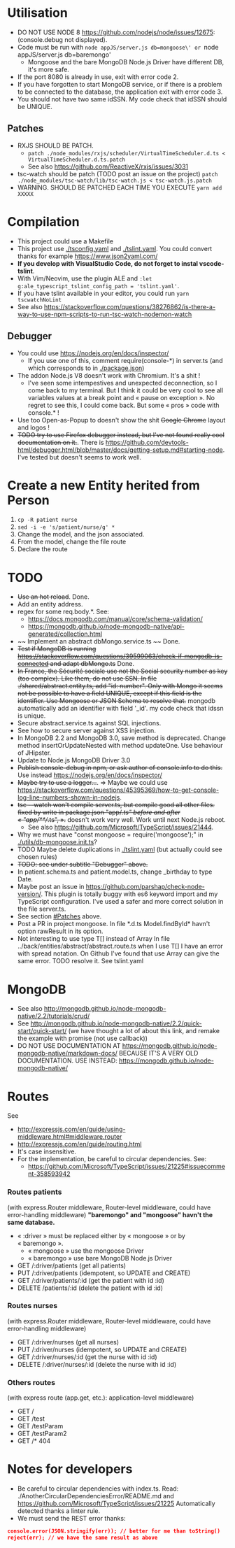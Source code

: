 # Utilisation
* DO NOT USE NODE 8 https://github.com/nodejs/node/issues/12675:
    (console.debug not displayed).
* Code must be run with `node appJS/server.js db=mongoose\' or
    `node appJS/server.js db=baremongo\'
    * Mongoose and the bare MongoDB Node.js Driver have different DB, it's more
    safe.
* If the port 8080 is already in use, exit with error code 2.
* If you have forgotten to start MongoDB service, or if there is a problem
    to be connected to the database, the application exit with error code 3.
* You should not have two same idSSN. My code check that idSSN should be UNIQUE.
## Patches
* RXJS SHOULD BE PATCH.
    * `patch ./node_modules/rxjs/scheduler/VirtualTimeScheduler.d.ts < VirtualTimeScheduler.d.ts.patch`
    * See also https://github.com/ReactiveX/rxjs/issues/3031
* tsc-watch should be patch (TODO post an issue on the project)
    `patch ./node_modules/tsc-watch/lib/tsc-watch.js < tsc-watch.js.patch`
* WARNING. SHOULD BE PATCHED EACH TIME YOU EXECUTE `yarn add XXXXX`

# Compilation
* This project could use a Makefile
* This project use [./tsconfig.yaml](./tsconfig.yaml) and [./tslint.yaml](./tslint.yaml). You could convert thanks for
    example https://www.json2yaml.com/
* **If you develop with VisualStudio Code, do not forget to instal vscode-tslint**.
* With Vim/Neovim, use the plugin ALE and
    `:let g:ale_typescript_tslint_config_path = 'tslint.yaml'`.
* If you have tslint available in your editor, you could run `yarn tscwatchNoLint`
* See also https://stackoverflow.com/questions/38276862/is-there-a-way-to-use-npm-scripts-to-run-tsc-watch-nodemon-watch

## Debugger
* You could use https://nodejs.org/en/docs/inspector/
    * If you use one of this, comment require(console-*) in server.ts (and which
        corresponds to in [./package.json](./package.json))
* The addon Node.js V8 doesn't work with Chromium. It's a shit !
    * I've seen some intempestives and unexpected deconnection, so I come back
        to my terminal. But I think it could be very cool to see all variables
        values at a break point and « pause on exception ». No regret to see
        this, I could come back. But some « pros » code with console.* !
* Use too Open-as-Popup to doesn't show the shit ~~Google Chrome~~ layout and
    logos !
* ~~TODO try to use Firefox debugger instead, but I've not found really cool
    documentation on it.~~. There is
    https://github.com/devtools-html/debugger.html/blob/master/docs/getting-setup.md#starting-node.
    I've tested but doesn't seems to work well.

# Create a new Entity herited from Person
1. `cp -R patient nurse`
2. `sed -i -e 's/patient/nurse/g' *`
3. Change the model, and the json associated.
4. From the model, change the file route
4. Declare the route

# TODO
* ~~Use an hot reload~~. Done.
* Add an entity address.
* regex for some req.body.*. See:
    * https://docs.mongodb.com/manual/core/schema-validation/
    * https://mongodb.github.io/node-mongodb-native/api-generated/collection.html
* ~~ Implement an abstract dbMongo.service.ts ~~ Done.
* ~~Test if MongoDB is running
    https://stackoverflow.com/questions/39599063/check-if-mongodb-is-connected
    and adapt dbMongo.ts~~ Done.
* ~~In France, the Sécurité sociale use not the Social security number as key
    (too complex). Like them, do not use SSN. In file
    ./shared/abstract.entity.ts, add "id: number". Only with Mongo it seems not
    be possible to have a field UNIQUE, except if this field is the identifier.
    Use Mongoose or JSON Schema to resolve that.~~
    mongodb automatically add an identifier with field '_id'. my code check that
    idssn is unique.
* Secure abstract.service.ts against SQL injections.
* See how to secure server against XSS injection.
* In MongoDB 2.2 and MongoDB 3.0, save method is deprecated. Change method
    insertOrUpdateNested with method updateOne. Use behaviour of JHipster.
* Update to Node.js MongoDB Driver 3.0
* ~~Publish console-debug in npm, or ask author of console.info to do this.~~
    Use instead https://nodejs.org/en/docs/inspector/
* ~~Maybe try to use a logger…~~. => Maybe we could use https://stackoverflow.com/questions/45395369/how-to-get-console-log-line-numbers-shown-in-nodejs.
* ~~tsc --watch won't compile server.ts,
    but compile good all other files.~~ ~~fixed by write in package.json
    "app/*.ts" before and after « "app/**/*.ts", ».~~ doesn't work very well.
    Work until next Node.js reboot.
    * See also https://github.com/Microsoft/TypeScript/issues/21444.
* Why we must have "const mongoose = require('mongoose');" in
    [./utils/db-mongoose.init.ts](./utils/db-mongoose.init.ts)?
* TODO Maybe delete duplications in [./tslint.yaml](./tslint.yaml) (but actually could see
    chosen rules)
* ~~TODO: see under subtitle "Debugger" above.~~
* In patient.schema.ts and patient.model.ts, change \_birthday to type Date.
* Maybe post an issue in https://github.com/parshap/check-node-version/.
    This plugin is totally buggy with es6 keyword import and my TypeScript
    configuration.
    I've used a safer and more correct solution in the file server.ts.
* See section [#Patches](#Patches) above.
* Post a PR in project mongoose. In file \*.d.ts Model.findById* havn't option
    rawResult in its option.
* Not interesting to use type T[] instead of Array<any>
   In file ../back/entities/abstract/abstract.route.ts when I use T[] I have
   an error with spread notation.
   On Github I've found that use Array<any> can give the same error.
   TODO resolve it.
   See tslint.yaml

# MongoDB
* See also http://mongodb.github.io/node-mongodb-native/2.2/tutorials/crud/
* See http://mongodb.github.io/node-mongodb-native/2.2/quick-start/quick-start/
    (we have thought a lot of about this link, and remake the example with
    promise (not use callback))
* DO NOT USE DOCUMENTATION AT
    https://mongodb.github.io/node-mongodb-native/markdown-docs/
    BECAUSE IT'S A VERY OLD DOCUMENTATION.
    USE INSTEAD:
    https://mongodb.github.io/node-mongodb-native/

# Routes
See
* http://expressjs.com/en/guide/using-middleware.html#middleware.router
* http://expressjs.com/en/guide/routing.html
* It's case insensitive.
* For the implementation, be careful to circular dependencies. See:
    * https://github.com/Microsoft/TypeScript/issues/21225#issuecomment-358593942


### Routes patients
(with express.Router middleware, Router-level middleware, could have
error-handling middleware)
**"baremongo" and "mongoose" havn't the same database.**
* « :driver » must be replaced either by « mongoose » or by « baremongo ».
    * « mongoose » use the mongoose Driver
    * « baremongo » use bare MongoDB Node.js Driver
* GET /:driver/patients (get all patients)
* PUT /:driver/patients (idempotent, so UPDATE and CREATE)
* GET /:driver/patients/:id (get the patient with id :id)
* DELETE /patients/:id (delete the patient with id :id)

### Routes nurses
(with express.Router middleware, Router-level middleware, could have
error-handling middleware)
* GET /:driver/nurses (get all nurses)
* PUT /:driver/nurses (idempotent, so UPDATE and CREATE)
* GET /:driver/nurses/:id (get the nurse with id :id)
* DELETE /:driver/nurses/:id (delete the nurse with id :id)

### Others routes
(with express route (app.get, etc.): application-level middleware)
* GET /
* GET /test
* GET /testParam
* GET /testParam2
* GET /* 404

# Notes for developers
* Be careful to circular dependencies with index.ts. Read:
    ./AnotherCircularDependenciesError/README.md
    and https://github.com/Microsoft/TypeScript/issues/21225
    Automatically detected thanks a linter rule.
* We must send the REST error thanks:
```json
console.error(JSON.stringify(err)); // better for me than toString()
reject(err); // we have the same result as above
```
